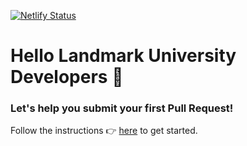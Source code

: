 [![Netlify Status](https://api.netlify.com/api/v1/badges/a88c9701-199b-4b60-935c-827bb046d843/deploy-status)](https://app.netlify.com/sites/techmeetslmu/deploys)

# Hello Landmark University Developers :wave:

### Let's help you submit your first Pull Request!

Follow the instructions :point_right: [here](https://techmeetslmu.netlify.com) to get started. 
